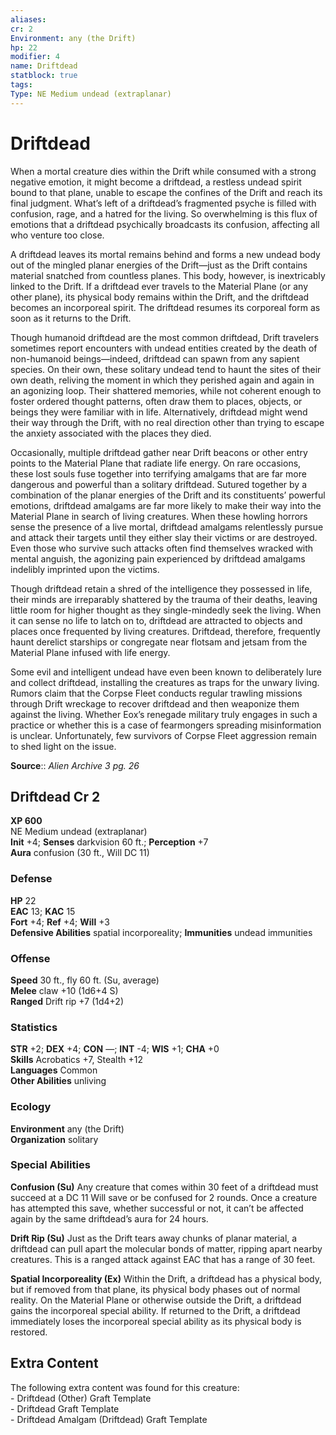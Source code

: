 ```yaml
---
aliases: 
cr: 2
Environment: any (the Drift)  
hp: 22
modifier: 4
name: Driftdead
statblock: true
tags: 
Type: NE Medium undead (extraplanar)  
---
```


# Driftdead

When a mortal creature dies within the Drift while consumed with a strong negative emotion, it might become a driftdead, a restless undead spirit bound to that plane, unable to escape the confines of the Drift and reach its final judgment. What’s left of a driftdead’s fragmented psyche is filled with confusion, rage, and a hatred for the living. So overwhelming is this flux of emotions that a driftdead psychically broadcasts its confusion, affecting all who venture too close.

A driftdead leaves its mortal remains behind and forms a new undead body out of the mingled planar energies of the Drift—just as the Drift contains material snatched from countless planes. This body, however, is inextricably linked to the Drift. If a driftdead ever travels to the Material Plane (or any other plane), its physical body remains within the Drift, and the driftdead becomes an incorporeal spirit. The driftdead resumes its corporeal form as soon as it returns to the Drift.

Though humanoid driftdead are the most common driftdead, Drift travelers sometimes report encounters with undead entities created by the death of non-humanoid beings—indeed, driftdead can spawn from any sapient species. On their own, these solitary undead tend to haunt the sites of their own death, reliving the moment in which they perished again and again in an agonizing loop. Their shattered memories, while not coherent enough to foster ordered thought patterns, often draw them to places, objects, or beings they were familiar with in life. Alternatively, driftdead might wend their way through the Drift, with no real direction other than trying to escape the anxiety associated with the places they died.

Occasionally, multiple driftdead gather near Drift beacons or other entry points to the Material Plane that radiate life energy. On rare occasions, these lost souls fuse together into terrifying amalgams that are far more dangerous and powerful than a solitary driftdead. Sutured together by a combination of the planar energies of the Drift and its constituents’ powerful emotions, driftdead amalgams are far more likely to make their way into the Material Plane in search of living creatures. When these howling horrors sense the presence of a live mortal, driftdead amalgams relentlessly pursue and attack their targets until they either slay their victims or are destroyed. Even those who survive such attacks often find themselves wracked with mental anguish, the agonizing pain experienced by driftdead amalgams indelibly imprinted upon the victims.

Though driftdead retain a shred of the intelligence they possessed in life, their minds are irreparably shattered by the trauma of their deaths, leaving little room for higher thought as they single-mindedly seek the living. When it can sense no life to latch on to, driftdead are attracted to objects and places once frequented by living creatures. Driftdead, therefore, frequently haunt derelict starships or congregate near flotsam and jetsam from the Material Plane infused with life energy.

Some evil and intelligent undead have even been known to deliberately lure and collect driftdead, installing the creatures as traps for the unwary living. Rumors claim that the Corpse Fleet conducts regular trawling missions through Drift wreckage to recover driftdead and then weaponize them against the living. Whether Eox’s renegade military truly engages in such a practice or whether this is a case of fearmongers spreading misinformation is unclear. Unfortunately, few survivors of Corpse Fleet aggression remain to shed light on the issue.

**Source**:: _Alien Archive 3 pg. 26_

## Driftdead Cr 2

**XP 600**  
NE Medium undead (extraplanar)  
**Init** +4; **Senses** darkvision 60 ft.; **Perception** +7  
**Aura** confusion (30 ft., Will DC 11)

### Defense

**HP** 22  
**EAC** 13; **KAC** 15  
**Fort** +4; **Ref** +4; **Will** +3  
**Defensive Abilities** spatial incorporeality; **Immunities** undead immunities  

### Offense

**Speed** 30 ft., fly 60 ft. (Su, average)  
**Melee** claw +10 (1d6+4 S)  
**Ranged** Drift rip +7 (1d4+2)

### Statistics

**STR** +2; **DEX** +4; **CON** —; **INT** -4; **WIS** +1; **CHA** +0  
**Skills** Acrobatics +7, Stealth +12  
**Languages** Common  
**Other Abilities** unliving

### Ecology

**Environment** any (the Drift)  
**Organization** solitary

### Special Abilities

**Confusion (Su)** Any creature that comes within 30 feet of a driftdead must succeed at a DC 11 Will save or be confused for 2 rounds. Once a creature has attempted this save, whether successful or not, it can’t be affected again by the same driftdead’s aura for 24 hours.

**Drift Rip (Su)** Just as the Drift tears away chunks of planar material, a driftdead can pull apart the molecular bonds of matter, ripping apart nearby creatures. This is a ranged attack against EAC that has a range of 30 feet.

**Spatial Incorporeality (Ex)** Within the Drift, a driftdead has a physical body, but if removed from that plane, its physical body phases out of normal reality. On the Material Plane or otherwise outside the Drift, a driftdead gains the incorporeal special ability. If returned to the Drift, a driftdead immediately loses the incorporeal special ability as its physical body is restored.

## Extra Content

The following extra content was found for this creature:  
\- Driftdead (Other) Graft Template  
\- Driftdead Graft Template  
\- Driftdead Amalgam (Driftdead) Graft Template
